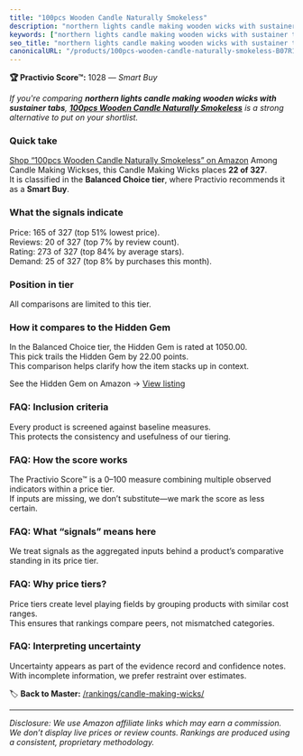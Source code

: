 ```yaml
---
title: "100pcs Wooden Candle Naturally Smokeless"
description: "northern lights candle making wooden wicks with sustainer tabs: Data-driven within Balanced Choice ranking using the Practivio Score™. Positioned by quality, v…"
keywords: ["northern lights candle making wooden wicks with sustainer tabs"]
seo_title: "northern lights candle making wooden wicks with sustainer tabs — Smart Buy Balanced Choice (2025)"
canonicalURL: "/products/100pcs-wooden-candle-naturally-smokeless-B07R1RYYR7/"
---
```


**🏆 Practivio Score™:** 1028 — _Smart Buy_


*If you're comparing **northern lights candle making wooden wicks with sustainer tabs**, **[100pcs Wooden Candle Naturally Smokeless](https://www.amazon.com/dp/B07R1RYYR7?tag=practivio-20)** is a strong alternative to put on your shortlist.*
### Quick take
[Shop “100pcs Wooden Candle Naturally Smokeless” on Amazon](https://www.amazon.com/dp/B07R1RYYR7?tag=practivio-20)
Among Candle Making Wickses, this Candle Making Wicks places **22 of 327**.  
It is classified in the **Balanced Choice tier**, where Practivio recommends it as a **Smart Buy**.

### What the signals indicate
Price: 165 of 327 (top 51% lowest price).  
Reviews: 20 of 327 (top 7% by review count).  
Rating: 273 of 327 (top 84% by average stars).  
Demand: 25 of 327 (top 8% by purchases this month).

### Position in tier
All comparisons are limited to this tier.

### How it compares to the Hidden Gem
In the Balanced Choice tier, the Hidden Gem is rated at 1050.00.  
This pick trails the Hidden Gem by 22.00 points.  
This comparison helps clarify how the item stacks up in context.  

See the Hidden Gem on Amazon → [View listing](https://www.amazon.com/dp/B07K1YZ27X?tag=practivio-20)

### FAQ: Inclusion criteria
Every product is screened against baseline measures.  
This protects the consistency and usefulness of our tiering.

### FAQ: How the score works
The Practivio Score™ is a 0–100 measure combining multiple observed indicators within a price tier.  
If inputs are missing, we don’t substitute—we mark the score as less certain.

### FAQ: What “signals” means here
We treat signals as the aggregated inputs behind a product’s comparative standing in its price tier.

### FAQ: Why price tiers?
Price tiers create level playing fields by grouping products with similar cost ranges.  
This ensures that rankings compare peers, not mismatched categories.

### FAQ: Interpreting uncertainty
Uncertainty appears as part of the evidence record and confidence notes.  
With incomplete information, we prefer restraint over estimates.


🏷️ **Back to Master:** [/rankings/candle-making-wicks/](/rankings/candle-making-wicks/)

---
_Disclosure: We use Amazon affiliate links which may earn a commission. We don’t display live prices or review counts. Rankings are produced using a consistent, proprietary methodology._
